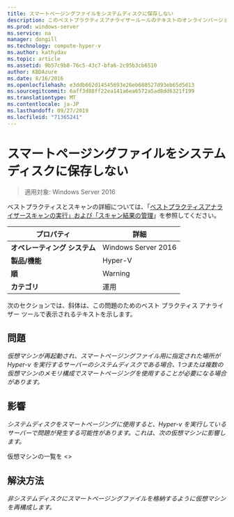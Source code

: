 ```yaml
---
title: スマートページングファイルをシステムディスクに保存しない
description: このベストプラクティスアナライザールールのテキストのオンラインバージョン。
ms.prod: windows-server
ms.service: na
manager: dongill
ms.technology: compute-hyper-v
ms.author: kathydav
ms.topic: article
ms.assetid: 9b57c9b8-76c5-43c7-bfa6-2c95b3cb6510
author: KBDAzure
ms.date: 8/16/2016
ms.openlocfilehash: e3ddb662d14545693e26eb680527d93eb65d5d13
ms.sourcegitcommit: 6aff3d88ff22ea141a6ea6572a5ad8dd6321f199
ms.translationtype: MT
ms.contentlocale: ja-JP
ms.lasthandoff: 09/27/2019
ms.locfileid: "71365241"
---
```

# <a name="avoid-storing-smart-paging-files-on-a-system-disk"></a>スマートページングファイルをシステムディスクに保存しない

>適用対象: Windows Server 2016

ベストプラクティスとスキャンの詳細については、「[ベストプラクティスアナライザースキャンの実行」および「スキャン結果の管理](https://go.microsoft.com/fwlink/p/?LinkID=223177)」を参照してください。  
  
|プロパティ|詳細|  
|-|-|  
|**オペレーティング システム**|Windows Server 2016|  
|**製品/機能**|Hyper-V|  
|**順**|Warning|  
|**カテゴリ**|運用|  
  
次のセクションでは、斜体は、この問題のためのベスト プラクティス アナライザー ツールで表示されるテキストを示します。  
  
## <a name="issue"></a>問題  
*仮想マシンが再起動され、スマートページングファイル用に指定された場所が Hyper-v を実行するサーバーのシステムディスクである場合、1つまたは複数の仮想マシンのメモリ構成でスマートページングを使用することが必要になる場合があります。*  
  
## <a name="impact"></a>影響  
*システムディスクをスマートページングに使用すると、Hyper-v を実行しているサーバーで問題が発生する可能性があります。これは、次の仮想マシンに影響します。*  
  
仮想マシンの一覧を \<>  
  
## <a name="resolution"></a>解決方法  
*非システムディスクにスマートページングファイルを格納するように仮想マシンを再構成します。*  
  


